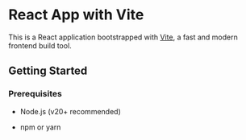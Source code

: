 
# React App with Vite

This is a React application bootstrapped with  [Vite](https://vitejs.dev/), a fast and modern frontend build tool.

## Getting Started

### Prerequisites

-   Node.js (v20+  recommended)
    
-   npm or yarn
    

